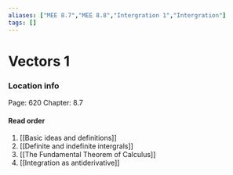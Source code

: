 ```yaml
---
aliases: ["MEE 8.7","MEE 8.8","Intergration 1","Intergration"]
tags: []
---
```


# Vectors 1

### Location info
Page: 620
Chapter: 8.7

#### Read order

1) [[Basic ideas and definitions]]
2) [[Definite and indefinite intergrals]]
3) [[The Fundamental Theorem of Calculus]]
4) [[Integration as antiderivative]]